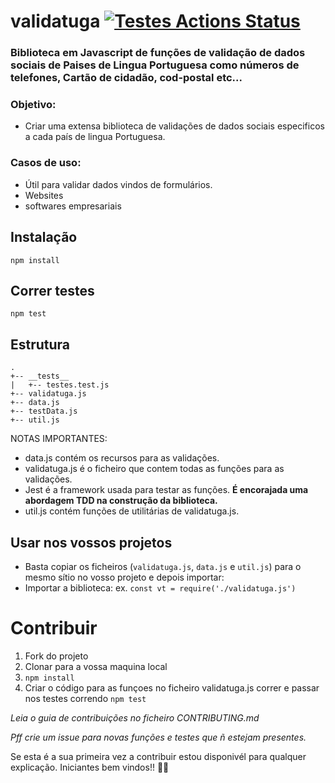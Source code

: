 # validatuga [![Testes Actions Status](https://github.com/EmanuelGF/validatuga/workflows/validatugaCI/badge.svg)](https://github.com/EmanuelGF/validatuga/actions)

### Biblioteca em Javascript de funções de validação de dados sociais de Paises de Lingua Portuguesa como números de telefones, Cartão de cidadão, cod-postal etc...


### Objetivo: 
- Criar uma extensa biblioteca de validações de dados sociais especificos a cada país de lingua Portuguesa.
### Casos de uso: 
- Útil para validar dados vindos de formulários.
- Websites
- softwares empresariais

## Instalação

`npm install`

## Correr testes

`npm test`

## Estrutura

```
.
+-- __tests__
|   +-- testes.test.js
+-- validatuga.js
+-- data.js
+-- testData.js
+-- util.js

```
NOTAS IMPORTANTES:
- data.js contém os recursos para as validações.
- validatuga.js é o ficheiro que contem todas as funções para as validações.
- Jest é a framework usada para testar as funções. **É encorajada uma abordagem TDD na construção da biblioteca.**
- util.js contém funções de utilitárias de validatuga.js.

## Usar nos vossos projetos
- Basta copiar os ficheiros (`validatuga.js`, `data.js` e `util.js`) para o mesmo sítio no vosso projeto e depois importar:
- Importar a biblioteca: 
ex. `const vt = require('./validatuga.js')`

# Contribuir

1. Fork do projeto
2. Clonar para a vossa maquina local
3. `npm install`
4. Criar o código para as funçoes no ficheiro validatuga.js correr e passar nos testes correndo `npm test`

*Leia o guia de contribuições no ficheiro CONTRIBUTING.md*

*Pff crie um issue para novas funções e testes que ñ estejam presentes.*

Se esta é a sua primeira vez a contribuir estou disponivél para qualquer explicação. Iniciantes bem vindos!! 🎉👋

